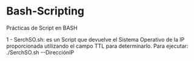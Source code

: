 # Bash-Scripting
Prácticas de Script en BASH

1 - SerchSO.sh: es un Script que devuelve el Sistema Operativo de la IP proporcionada utilizando el campo TTL para determinarlo. Para ejecutar: ./SerchSO.sh --DirecciónIP
